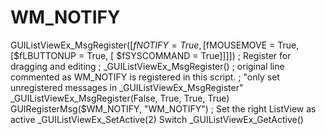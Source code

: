 # WM_NOTIFY
GUIListViewEx_MsgRegister([$fNOTIFY = True, [$fMOUSEMOVE = True, [$fLBUTTONUP = True, [ $fSYSCOMMAND = True]]]]) ; Register for dragging and editing ; _GUIListViewEx_MsgRegister() ; original line commented as WM_NOTIFY is registered in this script. ; "only set unregistered messages in _GUIListViewEx_MsgRegister" _GUIListViewEx_MsgRegister(False, True, True, True) GUIRegisterMsg($WM_NOTIFY, "WM_NOTIFY") ; Set the right ListView as active _GUIListViewEx_SetActive(2) Switch _GUIListViewEx_GetActive()
